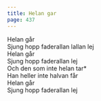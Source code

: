 ```yaml
---
title: Helan gar
page: 437
---  
```


Helan går  
Sjung hopp faderallan lallan lej  
Helan går  
Sjung hopp faderallan lej  
Och den som inte helan tar*  
Han heller inte halvan får  
Helan går  
Sjung hopp faderallan lej  